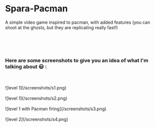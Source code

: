 # Spara-Pacman
A simple video game inspired to pacman, with added features (you can shoot at the ghosts, but they are replicating really fast!)

<br>
<br>
<br>

### Here are some screenshots to give you an idea of what I'm talking about :smiley: :
<br>
<br>
![level 1](/screenshots/s1.png)
<br>
<br>
![level 1](/screenshots/s2.png)
<br>
<br>
![level 1 with Pacman firing](/screenshots/s3.png)
<br>
<br>
![level 2](/screenshots/s4.png)
<br>
<br>







